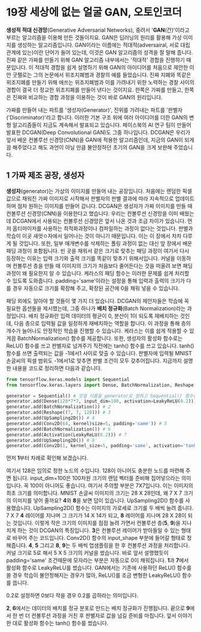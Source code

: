 # 19장 세상에 없는 얼굴 GAN, 오토인코더

**생성적 적대 신경망**(Generative Adversarial Networks), 중려서 '**GAN**(간)'이라고 부르는 알고리즘을 이용해 만든 것들이지요.
GAN은 딥러닝의 원리를 활용해 가상 이미지를 생성하는 알고리즘입니다.
GAN이라는 이름에는 적대적(adversairal, 서로 대립 관계에 있는)이란 단어가 들어 있는데, 이것은 GAN 알고리즘의 성격을 잘 말해 줍니다.
진짜 같은 가짜를 만들기 위해 GAN 알고리즘 내부에서는 '적대적' 경합을 진행하기 때문입니다.
이 적대적 경합을 쉽게 설명하기 위해 GAN의 아이디어를 처음으로 제안한 이안 굿펠로는 그의 논문에서 위조지폐범과 경찰의 예를 들었습니다.
진짜 지폐와 똑같은 위조지폐를 만들기 위해 애쓰는 위조지폐범과 이를 가려내기 위한 노력하는 경찰 사이의 경합이 결국 더 정교한 위조지폐를 만들어 낸다는 것이지요.
한쪽은 가짜를 만들고, 한쪽은 진짜와 비교하는 경합 과정을 이용하는 것이 바로 GAN의 원리입니다.

가짜를 만들어 내는 파트를 '생성자(Generator)', 진위를 가려내는 파트를 '판별자('Discriminator)'라고 합니다.
이러한 기본 구조 위에 여러 아이디어를 더한 GAN의 변형 알고리즘들이 지금도 계속해서 발표되고 있습니다.
페이스북의 AI 연구 팀이 만들어 발표한 DCGAN(Deep Convolutional GAN)도 그중 하나입니다.
DCGAN은 우리가 앞서 배운 컨볼루션 신경망(CNN)을 GAN에 적용한 알고리즘인데, 지금의 GAN이 되게끔 해주었다고 해도 과언이 아닐 만큼 불안정하던 초기의 GAN을 크게 보완해 주었습니다.

## 1 가짜 제조 공장, 생성자

**생성자**(generator)는 가상의 이미지를 만들어 내는 공장입니다.
처음에는 랜덤한 픽셀 값으로 채워진 가짜 이미지로 시작해서 판별자의 판별 결과에 따라 지속적으로 업데이트하며 점차 원하는 이미지를 만들어 갑니다.
DCGAN은 생성자가 가짜 이미지를 만들 때 컨볼루션 신경망(CNN)을 이용한다고 했습니다.
우리는 컨볼루션 신경망을 이미 배웠는데 DCGAN에서 사용되는 컨볼루션 신경망은 앞서 나온 것과 조금 차이가 있습니다.
먼저 옵티마이저를 사용하는 최적화과정이나 컴파일하는 과정이 없다는 것입니다.
판별과 학습이 이곳 새엇ㅇ자에서 일어나는 것이 아니기 때문입니다.
이는 이 장에서 차차 다루게 될 것입니다.
또한, 일부 매개변수를 삭제하는 폴링 과정이 없는 대신 앞 장에서 배운 패딩 과정이 포함됩니다.
빈 곳을 채워서 같은 크기로 맞추는 패딩 과정이 여기서 다시 등장하는 이유는 입력 크기와 출력 크기를 똑같이 맞추기 위해서입니다.
커널을 이동하며 컨볼루션 층을 만들 때 이미지의 크기가 처음보다 줄어든다는 것을 떠올려 보면 패딩 과정이 왜 필요한지 알 수 있습니다.
케라스의 패딩 함수는 이러한 문제를 쉽게 처리할 수 있도록 도와줍니다.
padding='same'이라는 설정을 통해 입력과 출력의 크기가 다를 경우 자동으로 크기를 확장해 주고, 확장된 공간에 0을 채워 넣을 수 있습니다.

패딩 외에도 알아야 할 것들이 몇 가지 더 있습니다.
DCGAN의 제안자들은 학습에 꼭 필요한 옵션들을 제시했는데, 그중 하나가 **배치 정규화**(Batch Normalization)라는 과정입니다.
배치 정규화란 입력 데이터의 평균이 0, 분산이 1이 되도록 재배치하는 것인데, 다음 층으로 입력될 값을 일정하게 재배치하는 역할을 합니다.
이 과정을 통해 층의 개수가 늘어나도 안정적인 학습을 진행할 수 있습니다.
케라스는 이를 쉽게 적용할 수 있게끔 BatchNormalization() 함수를 제공합니다.
또한, 생성자의 활성화 함수로는 ReLU() 함수를 쓰고 판별자로 넘겨주기 직전에는 tanh() 함수를 쓰고 있습니다.
tanh() 함수를 쓰면 출력되는 값을 -1에서1 사이로 맞출 수 있습니다.
판별자에 입력될 MNIST 손글씨의 픽셀 범위도 -1에서1로 맞추면 판별 조건이 모두 갖추어집니다.
지금까지 설명한 내용을 코드로 정리하면 다음과 같습니다.

```python
from tensorflow.keras.models import Sequential
from tensorflow.keras.layers import Dense, BatchNormalization, Reshape, UpSampling2D, Conv2D, Activation

generator = Sequential() # 모델 이름을 generator로 정하고 Sequential() 함수를 호출
generator.add(Dense(128*7*7, input_dim=100, activation=LeakyReLU(0.2))) # 1
generator.add(BatchNormalization()) # 2
generator.add(Reshape((7, 7, 128))) # 3
generator.add(UpSampling2D()) # 4
generator.add(Conv2D(64, kernel)size=5, padding='same')) # 5
generator.add(BatchNormalization()) # 6
generator.add(Activation(LeakyReLU(0.2))) # 7
generator.add(UpSampling2D()) # 8
generator.add(Conv2D(1, kernel_size=5, padding='same', activation='tanh')) # 9
```

먼저 **1**부터 차례로 확인해 보겠습니다.

여기서 128은 임의로 정한 노드의 수입니다.
128이 아니어도 충분한 노드를 마련해 주면 됩니다.
input_dim=100은 100차원 크기의 랜덤 벡터를 준비해 집어넣으라는 의미입니다.
꼭 100이 아니어도 좋습니다.
여기서 주의할 부분은 7X7입니다.
이는 이미지의 최초 크기를 의미합니다.
MNIST 손글씨 이미지의 크기는 28 X 28인데, 왜 7 X 7 크기의 이미지를 넣어 줄까요?
**4**와 **8**을 보면 답이 있습니다.
UpSampling2D() 함수를 사용했습니다.
UpSampling2D() 함수는 이미지의 가로세로 크기를 두 배씩 늘려 줍니다.
7 X 7 **4** 레이어를 지나며 그 크기가 14 X 14가 되고, **8** 레이어를 지나며 28 X 28이 되는 것입니다.
이렇게 작은 크기의 이미지를 점점 늘려 가면서 컨볼루션 층(**5**, **9**)을 지나치게 하는 것이 DCGAN의 특징입니다.
**3**은 컨볼루션 레이어가 받아들일 수 있는 형태로 바꾸어 주는 코드입니다. 
Conv2D() 함수의 input_shape 부분에 들어갈 형태로 정해줍니다.
**4**, **5** 그리고 **8**, **9**는 두 배씩 업샘플링을 한 후 컨볼루션 과정을 처리합니다.
커널 크기로 5로 해서 5 X 5 크기의 커널을 썼습니다.
바로 앞서 설명했듯이 padding='same' 조건때문에 모자라는 부분은 자동으로 0이 채워집니다.
**1**과 **7**에서 활성화 함수로 LeakyReLU를 썼습니다.
GAN에서는 기존에 사용하던 ReLU() 함수를 쓸 경우 학습이 불안정해지는 경우가 많아, ReLU()를 조금 변형한 LeakyReLU() 함수를 씁니다.

0.2로 설정하면 0보다 작을 경우 0.2를 곱하라는 의미입니다.

**2**, **6**에서는 데이터의 배치를 정규 분포로 만드는 배치 정규화가 진행됩니다.
끝으로 **9**에서 한 번 더 컨볼루션 과정을 거친 후 판별자로 값을 넘길 준비를 마칩니다.
앞서 이야기한 대로 활성화 함수는 tanh() 함수를 썼습니다.
